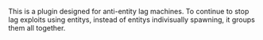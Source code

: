 This is a plugin designed for anti-entity lag machines. To continue to stop lag exploits using entitys,
instead of entitys indivisually spawning, it groups them all together.
